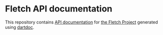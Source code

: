 # Fletch API documentation

This repository contains [API documentation](https://dartino.github.io/api/)
 for [the Fletch Project](https://github.com/dart-lang/fletch) generated using
[dartdoc](https://github.com/dart-lang/dartdoc).
